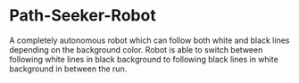 # Path-Seeker-Robot
A completely autonomous robot which can follow both white and black lines depending on the background color. Robot is able to switch between following white lines in black background to following black lines in white background in between the run.
